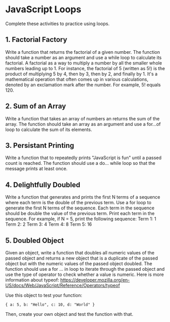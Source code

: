 # JavaScript Loops
Complete these activities to practice using loops.

## 1. Factorial Factory
Write a function that returns the factorial of a given number. The function should take a number as an argument and use a while loop to calculate its factorial. A factorial as a way to multiply a number by all the smaller whole numbers leading up to 1. For instance, the factorial of 5 (written as 5!) is the product of multiplying 5 by 4, then by 3, then by 2, and finally by 1. It's a mathematical operation that often comes up in various calculations, denoted by an exclamation mark after the number. For example, 5! equals 120.

## 2. Sum of an Array
Write a function that takes an array of numbers an returns the sum of the array. The function should take an array as an argument and use a for...of loop to calculate the sum of its elements.

## 3. Persistant Printing
Write a function that to repeatedly prints "JavaScript is fun" until a passed count is reached. The function should use a do... while loop so that the message prints at least once.

## 4. Delightfully Doubled
Write a function that generates and prints the first N terms of a sequence where each term is the double of the previous term. Use a for loop to generate the first N terms of the sequence. Each term in the sequence should be double the value of the previous term. Print each term in the sequence. For example, if N = 5, print the following sequence:
Term 1: 1
Term 2: 2 
Term 3: 4 
Term 4: 8 
Term 5: 16 

## 5. Doubled Object
Given an object, write a function that doubles all numeric values of the passed object and returns a new object that is a duplicate of the passed object but with the numeric values of the passed object doubled. The function should use a for ... in loop to iterate through the passed object and use the type of operator to check whether a value is numeric. Here is more information about typeof: https://developer.mozilla.org/en-US/docs/Web/JavaScript/Reference/Operators/typeof

Use this object to test your function:
```
{ a: 5, b: "Hello", c: 10, d: "World" }
```
Then, create your own object and test the function with that.